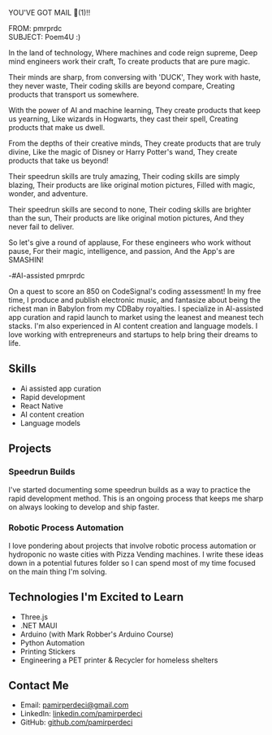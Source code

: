 YOU'VE GOT MAIL 📨(1)!!

FROM: pmrprdc
<br>
SUBJECT: Poem4U :)

In the land of technology,
Where machines and code reign supreme,
Deep mind engineers work their craft,
To create products that are pure magic.

Their minds are sharp, from conversing with 'DUCK',
They work with haste, they never waste,
Their coding skills are beyond compare,
Creating products that transport us somewhere.

With the power of AI and machine learning,
They create products that keep us yearning,
Like wizards in Hogwarts, they cast their spell,
Creating products that make us dwell.

From the depths of their creative minds,
They create products that are truly divine,
Like the magic of Disney or Harry Potter's wand,
They create products that take us beyond!

Their speedrun skills are truly amazing,
Their coding skills are simply blazing,
Their products are like original motion pictures,
Filled with magic, wonder, and adventure.

Their speedrun skills are second to none,
Their coding skills are brighter than the sun,
Their products are like original motion pictures,
And they never fail to deliver.

So let's give a round of applause,
For these engineers who work without pause,
For their magic, intelligence, and passion,
And the App's are SMASHIN!

-#AI-assisted pmrprdc 

On a quest to score an 850 on CodeSignal's coding assessment! In my free time, I produce and publish electronic music, and fantasize about being the richest man in Babylon from my CDBaby royalties. I specialize in AI-assisted app curation and rapid launch to market using the leanest and meanest tech stacks. I'm also experienced in AI content creation and language models. I love working with entrepreneurs and startups to help bring their dreams to life.

## Skills

- Ai assisted app curation
- Rapid development
- React Native
- AI content creation
- Language models

## Projects

### Speedrun Builds

I've started documenting some speedrun builds as a way to practice the rapid development method. This is an ongoing process that keeps me sharp on always looking to develop and ship faster.

### Robotic Process Automation

I love pondering about projects that involve robotic process automation or hydroponic no waste cities with Pizza Vending machines. I write these ideas down in a potential futures folder so I can spend most of my time focused on the main thing I'm solving.

## Technologies I'm Excited to Learn

- Three.js
- .NET MAUI
- Arduino (with Mark Robber's Arduino Course)
- Python Automation
- Printing Stickers
- Engineering a PET printer & Recycler for homeless shelters

## Contact Me

- Email: [pamirperdeci@gmail.com](mailto:pamirperdeci@gmail.com)
- LinkedIn: [linkedin.com/pamirperdeci](http://linkedin.com/pamirperdeci)
- GitHub: [github.com/pamirperdeci](http://github.com/pamirperdeci)

